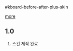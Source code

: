 #kboard-before-after-plus-skin

[more](https://www.cosmosfarm.com/wpstore/product/kboard-before-after-plus-skin)

1.0
----------------------------------

  1. 스킨 제작 완료

